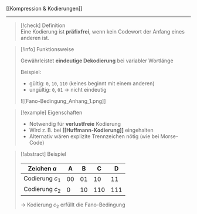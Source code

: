 [[Kompression & Kodierungen]]

---

> [!check] Definition  
> Eine Kodierung ist **präfixfrei**, wenn kein Codewort der Anfang eines anderen ist.

> [!info] Funktionsweise
>
> Gewährleistet **eindeutige Dekodierung** bei variabler Wortlänge
>
> Beispiel:
>
> -   gültig: `0`, `10`, `110` (keines beginnt mit einem anderen)
> -   ungültig: `0`, `01` → nicht eindeutig
>
> ![[Fano-Bedingung_Anhang_1.png]]

> [!example] Eigenschaften
>
> -   Notwendig für **verlustfreie** Kodierung
> -   Wird z. B. bei **[[Huffmann-Kodierung]]** eingehalten
> -   Alternativ wären explizite Trennzeichen nötig (wie bei Morse-Code)

> [!abstract] Beispiel
>
> | Zeichen $a$       | A   | B   | C   | D   |
> | ----------------- | --- | --- | --- | --- |
> | Codierung $c_{1}$ | 00  | 01  | 10  | 11  |
> | Codierung $c_{2}$ | 0   | 10  | 110 | 111 |
>
> $\to$ Kodierung $c_{2}$ erfüllt die Fano-Bedingung
